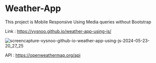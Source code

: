 # Weather-App

This project is Mobile Responsive Using Media queries without Bootstrap

Link : https://vysnoo.github.io/weather-app-using-js/


![screencapture-vysnoo-github-io-weather-app-using-js-2024-05-23-20_27_25](https://github.com/vysnoo/weather-app-using-js/assets/115607761/31cb9663-88e1-45e0-9591-4c14c9c59e15)



API : https://openweathermap.org/api
